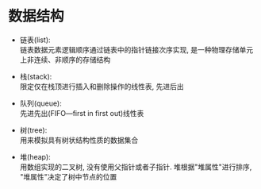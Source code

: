 # 数据结构
- 链表(list):  
链表数据元素逻辑顺序通过链表中的指针链接次序实现, 是一种物理存储单元上非连续、非顺序的存储结构 

- 栈(stack):  
限定仅在栈顶进行插入和删除操作的线性表, 先进后出

- 队列(queue):  
先进先出(FIFO—first in first out)线性表

- 树(tree):  
用来模拟具有树状结构性质的数据集合

- 堆(heap):  
用数组实现的二叉树, 没有使用父指针或者子指针. 堆根据"堆属性"进行排序, "堆属性"决定了树中节点的位置  
